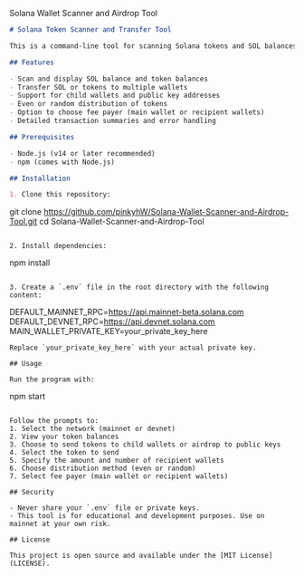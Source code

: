 Solana Wallet Scanner and Airdrop Tool

```markdown
# Solana Token Scanner and Transfer Tool

This is a command-line tool for scanning Solana tokens and SOL balances, and transferring tokens to multiple wallets. It supports both mainnet and devnet networks.

## Features

- Scan and display SOL balance and token balances
- Transfer SOL or tokens to multiple wallets
- Support for child wallets and public key addresses
- Even or random distribution of tokens
- Option to choose fee payer (main wallet or recipient wallets)
- Detailed transaction summaries and error handling

## Prerequisites

- Node.js (v14 or later recommended)
- npm (comes with Node.js)

## Installation

1. Clone this repository:
```

git clone https://github.com/pinkyhW/Solana-Wallet-Scanner-and-Airdrop-Tool.git
cd Solana-Wallet-Scanner-and-Airdrop-Tool

```

2. Install dependencies:
```

npm install

```

3. Create a `.env` file in the root directory with the following content:
```

DEFAULT_MAINNET_RPC=https://api.mainnet-beta.solana.com
DEFAULT_DEVNET_RPC=https://api.devnet.solana.com
MAIN_WALLET_PRIVATE_KEY=your_private_key_here

```
Replace `your_private_key_here` with your actual private key.

## Usage

Run the program with:

```

npm start

```

Follow the prompts to:
1. Select the network (mainnet or devnet)
2. View your token balances
3. Choose to send tokens to child wallets or airdrop to public keys
4. Select the token to send
5. Specify the amount and number of recipient wallets
6. Choose distribution method (even or random)
7. Select fee payer (main wallet or recipient wallets)

## Security

- Never share your `.env` file or private keys.
- This tool is for educational and development purposes. Use on mainnet at your own risk.

## License

This project is open source and available under the [MIT License](LICENSE).
```
